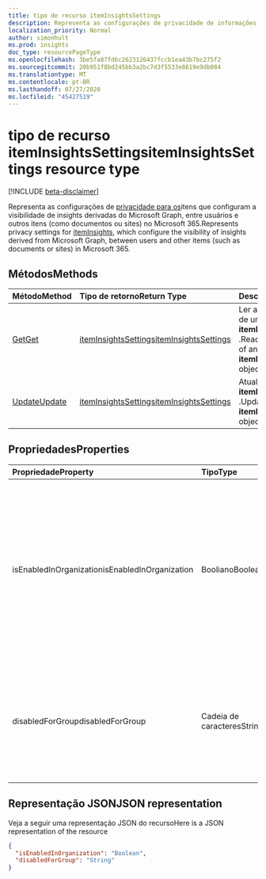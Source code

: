 ```yaml
---
title: tipo de recurso itemInsightsSettings
description: Representa as configurações de privacidade de informações.
localization_priority: Normal
author: simonhult
ms.prod: insights
doc_type: resourcePageType
ms.openlocfilehash: 3be5fa87fd6c2623126437fccb1ea43b7bc275f2
ms.sourcegitcommit: 20b951f8bd245bb3a2bc7d3f5533e8619e9db084
ms.translationtype: MT
ms.contentlocale: pt-BR
ms.lasthandoff: 07/27/2020
ms.locfileid: "45427519"
---
```

# <a name="iteminsightssettings-resource-type"></a><span data-ttu-id="7e7d2-103">tipo de recurso itemInsightsSettings</span><span class="sxs-lookup"><span data-stu-id="7e7d2-103">itemInsightsSettings resource type</span></span>

[!INCLUDE [beta-disclaimer](../../includes/beta-disclaimer.md)]

<span data-ttu-id="7e7d2-104">Representa as configurações de [privacidade para os](iteminsights.md)itens que configuram a visibilidade de insights derivadas do Microsoft Graph, entre usuários e outros itens (como documentos ou sites) no Microsoft 365.</span><span class="sxs-lookup"><span data-stu-id="7e7d2-104">Represents privacy settings for [itemInsights](iteminsights.md), which configure the visibility of insights derived from Microsoft Graph, between users and other items (such as documents or sites) in Microsoft 365.</span></span>

## <a name="methods"></a><span data-ttu-id="7e7d2-105">Métodos</span><span class="sxs-lookup"><span data-stu-id="7e7d2-105">Methods</span></span>

| <span data-ttu-id="7e7d2-106">Método</span><span class="sxs-lookup"><span data-stu-id="7e7d2-106">Method</span></span>       | <span data-ttu-id="7e7d2-107">Tipo de retorno</span><span class="sxs-lookup"><span data-stu-id="7e7d2-107">Return Type</span></span> | <span data-ttu-id="7e7d2-108">Descrição</span><span class="sxs-lookup"><span data-stu-id="7e7d2-108">Description</span></span> |
|:-------------------------------------------------------------|:----------------------------------------------|:-----------------------------------------------------------------|
| [<span data-ttu-id="7e7d2-109">Get</span><span class="sxs-lookup"><span data-stu-id="7e7d2-109">Get</span></span>](../api/iteminsightssettings-get.md)| [<span data-ttu-id="7e7d2-110">itemInsightsSettings</span><span class="sxs-lookup"><span data-stu-id="7e7d2-110">itemInsightsSettings</span></span>](iteminsightssettings.md) | <span data-ttu-id="7e7d2-111">Ler as propriedades de um objeto **itemInsightsSettings** .</span><span class="sxs-lookup"><span data-stu-id="7e7d2-111">Read the properties of an **itemInsightsSettings** object.</span></span> |
| [<span data-ttu-id="7e7d2-112">Update</span><span class="sxs-lookup"><span data-stu-id="7e7d2-112">Update</span></span>](../api/iteminsightssettings-update.md)| [<span data-ttu-id="7e7d2-113">itemInsightsSettings</span><span class="sxs-lookup"><span data-stu-id="7e7d2-113">itemInsightsSettings</span></span>](iteminsightssettings.md) | <span data-ttu-id="7e7d2-114">Atualize um objeto **itemInsightsSettings** .</span><span class="sxs-lookup"><span data-stu-id="7e7d2-114">Update an **itemInsightsSettings** object.</span></span>|


## <a name="properties"></a><span data-ttu-id="7e7d2-115">Propriedades</span><span class="sxs-lookup"><span data-stu-id="7e7d2-115">Properties</span></span>
| <span data-ttu-id="7e7d2-116">Propriedade</span><span class="sxs-lookup"><span data-stu-id="7e7d2-116">Property</span></span>   | <span data-ttu-id="7e7d2-117">Tipo</span><span class="sxs-lookup"><span data-stu-id="7e7d2-117">Type</span></span>|<span data-ttu-id="7e7d2-118">Descrição</span><span class="sxs-lookup"><span data-stu-id="7e7d2-118">Description</span></span>|
|:---------------|:--------|:----------|
|<span data-ttu-id="7e7d2-119">isEnabledInOrganization</span><span class="sxs-lookup"><span data-stu-id="7e7d2-119">isEnabledInOrganization</span></span>|<span data-ttu-id="7e7d2-120">Booliano</span><span class="sxs-lookup"><span data-stu-id="7e7d2-120">Boolean</span></span>| <span data-ttu-id="7e7d2-121">`true`Se o item de organização insights estiver habilitado; `false`se o item de organização insights estiver desabilitado para todos os usuários sem exceções.</span><span class="sxs-lookup"><span data-stu-id="7e7d2-121">`true` if organization item insights are enabled; `false` if organization item insights are disabled for all users without exceptions.</span></span> <span data-ttu-id="7e7d2-122">O padrão é `true`.</span><span class="sxs-lookup"><span data-stu-id="7e7d2-122">Default is `true`.</span></span> <span data-ttu-id="7e7d2-123">Opcional.</span><span class="sxs-lookup"><span data-stu-id="7e7d2-123">Optional.</span></span>|
|<span data-ttu-id="7e7d2-124">disabledForGroup</span><span class="sxs-lookup"><span data-stu-id="7e7d2-124">disabledForGroup</span></span>|<span data-ttu-id="7e7d2-125">Cadeia de caracteres</span><span class="sxs-lookup"><span data-stu-id="7e7d2-125">String</span></span>| <span data-ttu-id="7e7d2-126">A ID de um grupo do Azure AD, do qual as insights do item dos membros estão desabilitadas.</span><span class="sxs-lookup"><span data-stu-id="7e7d2-126">The ID of an Azure AD group, of which the members' item insights are disabled.</span></span> <span data-ttu-id="7e7d2-127">O padrão é `empty`.</span><span class="sxs-lookup"><span data-stu-id="7e7d2-127">Default is `empty`.</span></span> <span data-ttu-id="7e7d2-128">Opcional.</span><span class="sxs-lookup"><span data-stu-id="7e7d2-128">Optional.</span></span>|

## <a name="json-representation"></a><span data-ttu-id="7e7d2-129">Representação JSON</span><span class="sxs-lookup"><span data-stu-id="7e7d2-129">JSON representation</span></span>

<span data-ttu-id="7e7d2-130">Veja a seguir uma representação JSON do recurso</span><span class="sxs-lookup"><span data-stu-id="7e7d2-130">Here is a JSON representation of the resource</span></span>
<!-- {
  "blockType": "resource",
  "optionalProperties": [],
  "@odata.type": "microsoft.graph.itemInsightsSettings"
}-->

```json
{
  "isEnabledInOrganization": "Boolean",
  "disabledForGroup": "String"
}
```
